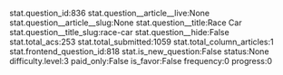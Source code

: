 stat.question_id:836
stat.question__article__live:None
stat.question__article__slug:None
stat.question__title:Race Car
stat.question__title_slug:race-car
stat.question__hide:False
stat.total_acs:253
stat.total_submitted:1059
stat.total_column_articles:1
stat.frontend_question_id:818
stat.is_new_question:False
status:None
difficulty.level:3
paid_only:False
is_favor:False
frequency:0
progress:0
